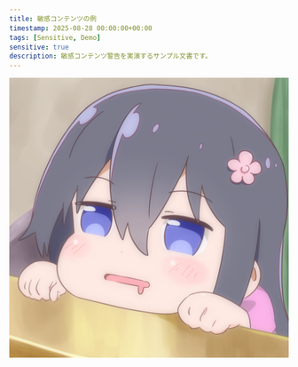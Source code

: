 ```yaml
---
title: 敏感コンテンツの例
timestamp: 2025-08-28 00:00:00+00:00
tags: [Sensitive, Demo]
sensitive: true
description: 敏感コンテンツ警告を実演するサンプル文書です。
---
```


![「じぃーー・・・」（PixivID: 73284156）](pid_73284156_0.png)
